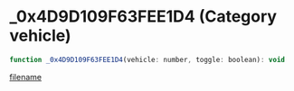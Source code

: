 # _0x4D9D109F63FEE1D4 (Category vehicle)

```js
function _0x4D9D109F63FEE1D4(vehicle: number, toggle: boolean): void
```

[filename](_0x4D9D109F63FEE1D4_m.md ':include')